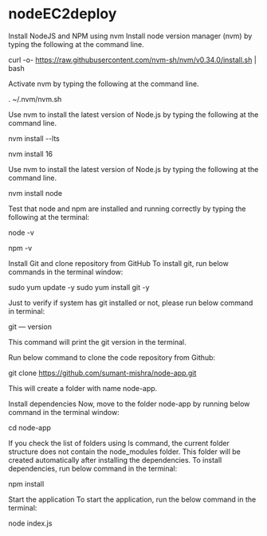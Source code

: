 # nodeEC2deploy
Install NodeJS and NPM using nvm
Install node version manager (nvm) by typing the following at the command line.

curl -o- https://raw.githubusercontent.com/nvm-sh/nvm/v0.34.0/install.sh | bash

Activate nvm by typing the following at the command line.

. ~/.nvm/nvm.sh

Use nvm to install the latest version of Node.js by typing the following at the command line.

nvm install --lts

nvm install 16

Use nvm to install the latest version of Node.js by typing the following at the command line.

nvm install node

Test that node and npm are installed and running correctly by typing the following at the terminal:

node -v

npm -v

Install Git and clone repository from GitHub
To install git, run below commands in the terminal window:

sudo yum update -y
sudo yum install git -y

Just to verify if system has git installed or not, please run below command in terminal:

git — version

This command will print the git version in the terminal.

Run below command to clone the code repository from Github:

git clone https://github.com/sumant-mishra/node-app.git

This will create a folder with name node-app.

Install dependencies
Now, move to the folder node-app by running below command in the terminal window:

cd node-app

If you check the list of folders using ls command, the current folder structure does not contain the node_modules folder. This folder will be created automatically after installing the dependencies. To install dependencies, run below command in the terminal:

npm install

Start the application
To start the application, run the below command in the terminal:

node index.js
